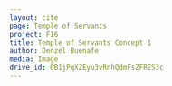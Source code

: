 ```yaml
---
layout: cite
page: Temple of Servants
project: F16
title: Temple of Servants Concept 1
author: Denzel Buenafe
media: Image
drive_id: 0B1jPqXZEyu3vRnhQdmFsZFRES3c
---
```


